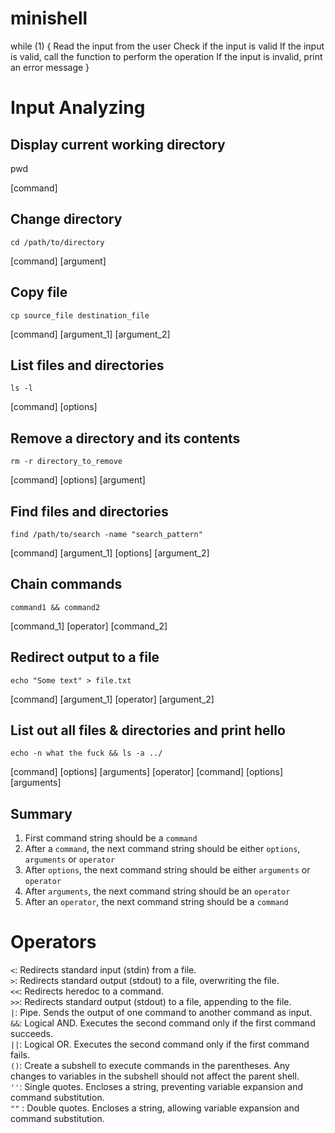 # minishell
while (1)
{
	Read the input from the user
	Check if the input is valid
	If the input is valid, call the function to perform the operation
	If the input is invalid, print an error message
}

# Input Analyzing
## Display current working directory
pwd

[command]

## Change directory
`cd /path/to/directory`

[command] [argument]

## Copy file
`cp source_file destination_file`

[command] [argument_1] [argument_2]

## List files and directories
`ls -l`

[command] [options]

## Remove a directory and its contents
`rm -r directory_to_remove`

[command] [options] [argument]

## Find files and directories
`find /path/to/search -name "search_pattern"`

[command] [argument_1] [options] [argument_2]

## Chain commands
`command1 && command2`

[command_1] [operator] [command_2]

## Redirect output to a file
`echo "Some text" > file.txt`

[command] [argument_1] [operator] [argument_2]

## List out all files & directories and print hello
`echo -n what the fuck && ls -a ../`

[command] [options] [arguments] [operator] [command] [options] [arguments]

## Summary
1. First command string should be a `command`
2. After a `command`, the next command string should be either `options`, `arguments` or `operator`
3. After `options`, the next command string should be either `arguments` or `operator`
4. After `arguments`, the next command string should be an `operator`
5. After an `operator`, the next command string should be a `command`

# Operators
`<`: Redirects standard input (stdin) from a file.\
`>`: Redirects standard output (stdout) to a file, overwriting the file.\
`<<`: Redirects heredoc to a command.\
`>>`: Redirects standard output (stdout) to a file, appending to the file.\
`|`: Pipe. Sends the output of one command to another command as input.\
`&&`: Logical AND. Executes the second command only if the first command succeeds.\
`||`: Logical OR. Executes the second command only if the first command fails.\
`()`: Create a subshell to execute commands in the parentheses. Any changes to variables in the subshell should not affect the parent shell.\
`''`: Single quotes. Encloses a string, preventing variable expansion and command substitution.\
`""` : Double quotes. Encloses a string, allowing variable expansion and command substitution.